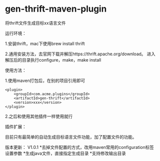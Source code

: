 # gen-thrift-maven-plugin
将thrift文件生成目标xx语言文件

运行环境：

1.安装thrift，mac下使用brew install thrift

2.通用安装方法，去官网下载并解压https://thrift.apache.org/download。
         进入解压后的目录执行configure，make，make install

使用方法：

1.使用maven打包后，在别的项目引用即可

```$xslt
<plugin>
    <groupId>com.acme.plugins</groupId>
    <artifactId>gen-thrift</artifactId>
    <version>xxx</version>
</plugin>
```

2.之后和使用其他插件一样使用就行

插件扩展：

目前只有最简单的自动生成目标语言文件功能，加了配置文件的功能。

版本更新：
V1.0.1
*去掉文件配置的方式，改用maven常用的configuration标签设置参数
*生成java文件，直接指定生成目录
*支持修改输出目录

